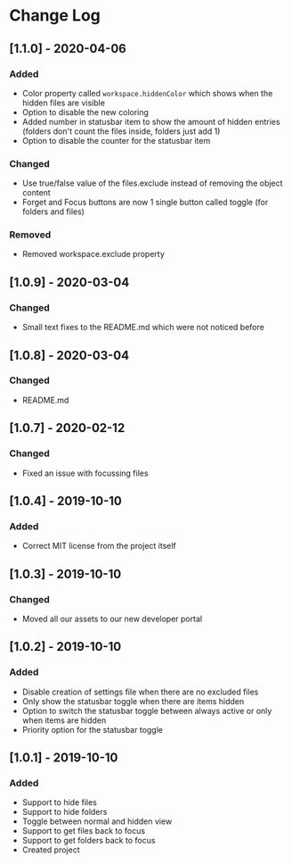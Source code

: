 # Change Log

## [1.1.0] - 2020-04-06

### Added

- Color property called `workspace.hiddenColor` which shows when the hidden files are visible
- Option to disable the new coloring
- Added number in statusbar item to show the amount of hidden entries (folders don't count the files inside, folders just add 1)
- Option to disable the counter for the statusbar item

### Changed

- Use true/false value of the files.exclude instead of removing the object content
- Forget and Focus buttons are now 1 single button called toggle (for folders and files)

### Removed

- Removed workspace.exclude property

## [1.0.9] - 2020-03-04

### Changed

- Small text fixes to the README.md which were not noticed before

## [1.0.8] - 2020-03-04

### Changed

- README.md

## [1.0.7] - 2020-02-12

### Changed

- Fixed an issue with focussing files

## [1.0.4] - 2019-10-10

### Added

- Correct MIT license from the project itself

## [1.0.3] - 2019-10-10

### Changed

- Moved all our assets to our new developer portal

## [1.0.2] - 2019-10-10

### Added

- Disable creation of settings file when there are no excluded files
- Only show the statusbar toggle when there are items hidden
- Option to switch the statusbar toggle between always active or only when items are hidden
- Priority option for the statusbar toggle

## [1.0.1] - 2019-10-10

### Added

- Support to hide files
- Support to hide folders
- Toggle between normal and hidden view
- Support to get files back to focus
- Support to get folders back to focus
- Created project
